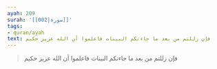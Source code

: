 ```yaml
---
ayah: 209
surah: '[[002|سورة]]'
tags:
- quran/ayah
text: فإن زللتم من بعد ما جاءتكم البينات فاعلموا أن الله عزيز حكيم
---
```

> فإن زللتم من بعد ما جاءتكم البينات فاعلموا أن الله عزيز حكيم
